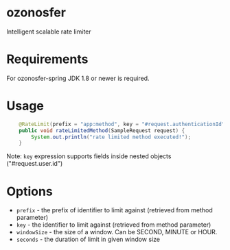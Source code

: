 # ozonosfer

Intelligent scalable rate limiter

# Requirements

For ozonosfer-spring JDK 1.8 or newer is required.


# Usage

```java
    @RateLimit(prefix = "app:method", key = "#request.authenticationId", windowSize = MINUTE, limit = 10)
    public void rateLimitedMethod(SampleRequest request) {
        System.out.println("rate limited method executed!");
    }
```

Note: ```key``` expression supports fields inside nested objects ("#request.user.id")

# Options

* ```prefix``` - the prefix of identifier to limit against (retrieved from method parameter)
* ```key``` - the identifier to limit against (retrieved from method parameter)
* ```windowSize``` - the size of a window. Can be SECOND, MINUTE or HOUR.
* ```seconds``` - the duration of limit in given window size